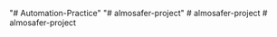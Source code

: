 "# Automation-Practice" 
"# almosafer-project" 
#   a l m o s a f e r - p r o j e c t  
 #   a l m o s a f e r - p r o j e c t  
 